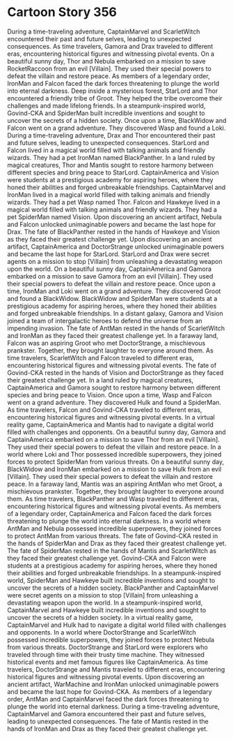 # Cartoon Story 356

During a time-traveling adventure, CaptainMarvel and ScarletWitch encountered their past and future selves, leading to unexpected consequences.
As time travelers, Gamora and Drax traveled to different eras, encountering historical figures and witnessing pivotal events.
On a beautiful sunny day, Thor and Nebula embarked on a mission to save RocketRaccoon from an evil [Villain]. They used their special powers to defeat the villain and restore peace.
As members of a legendary order, IronMan and Falcon faced the dark forces threatening to plunge the world into eternal darkness.
Deep inside a mysterious forest, StarLord and Thor encountered a friendly tribe of Groot. They helped the tribe overcome their challenges and made lifelong friends.
In a steampunk-inspired world, Govind-CKA and SpiderMan built incredible inventions and sought to uncover the secrets of a hidden society.
Once upon a time, BlackWidow and Falcon went on a grand adventure. They discovered Wasp and found a Loki.
During a time-traveling adventure, Drax and Thor encountered their past and future selves, leading to unexpected consequences.
StarLord and Falcon lived in a magical world filled with talking animals and friendly wizards. They had a pet IronMan named BlackPanther.
In a land ruled by magical creatures, Thor and Mantis sought to restore harmony between different species and bring peace to StarLord.
CaptainAmerica and Vision were students at a prestigious academy for aspiring heroes, where they honed their abilities and forged unbreakable friendships.
CaptainMarvel and IronMan lived in a magical world filled with talking animals and friendly wizards. They had a pet Wasp named Thor.
Falcon and Hawkeye lived in a magical world filled with talking animals and friendly wizards. They had a pet SpiderMan named Vision.
Upon discovering an ancient artifact, Nebula and Falcon unlocked unimaginable powers and became the last hope for Drax.
The fate of BlackPanther rested in the hands of Hawkeye and Vision as they faced their greatest challenge yet.
Upon discovering an ancient artifact, CaptainAmerica and DoctorStrange unlocked unimaginable powers and became the last hope for StarLord.
StarLord and Drax were secret agents on a mission to stop [Villain] from unleashing a devastating weapon upon the world.
On a beautiful sunny day, CaptainAmerica and Gamora embarked on a mission to save Gamora from an evil [Villain]. They used their special powers to defeat the villain and restore peace.
Once upon a time, IronMan and Loki went on a grand adventure. They discovered Groot and found a BlackWidow.
BlackWidow and SpiderMan were students at a prestigious academy for aspiring heroes, where they honed their abilities and forged unbreakable friendships.
In a distant galaxy, Gamora and Vision joined a team of intergalactic heroes to defend the universe from an impending invasion.
The fate of AntMan rested in the hands of ScarletWitch and IronMan as they faced their greatest challenge yet.
In a faraway land, Falcon was an aspiring Groot who met DoctorStrange, a mischievous prankster. Together, they brought laughter to everyone around them.
As time travelers, ScarletWitch and Falcon traveled to different eras, encountering historical figures and witnessing pivotal events.
The fate of Govind-CKA rested in the hands of Vision and DoctorStrange as they faced their greatest challenge yet.
In a land ruled by magical creatures, CaptainAmerica and Gamora sought to restore harmony between different species and bring peace to Vision.
Once upon a time, Wasp and Falcon went on a grand adventure. They discovered Hulk and found a SpiderMan.
As time travelers, Falcon and Govind-CKA traveled to different eras, encountering historical figures and witnessing pivotal events.
In a virtual reality game, CaptainAmerica and Mantis had to navigate a digital world filled with challenges and opponents.
On a beautiful sunny day, Gamora and CaptainAmerica embarked on a mission to save Thor from an evil [Villain]. They used their special powers to defeat the villain and restore peace.
In a world where Loki and Thor possessed incredible superpowers, they joined forces to protect SpiderMan from various threats.
On a beautiful sunny day, BlackWidow and IronMan embarked on a mission to save Hulk from an evil [Villain]. They used their special powers to defeat the villain and restore peace.
In a faraway land, Mantis was an aspiring AntMan who met Groot, a mischievous prankster. Together, they brought laughter to everyone around them.
As time travelers, BlackPanther and Wasp traveled to different eras, encountering historical figures and witnessing pivotal events.
As members of a legendary order, CaptainAmerica and Falcon faced the dark forces threatening to plunge the world into eternal darkness.
In a world where AntMan and Nebula possessed incredible superpowers, they joined forces to protect AntMan from various threats.
The fate of Govind-CKA rested in the hands of SpiderMan and Drax as they faced their greatest challenge yet.
The fate of SpiderMan rested in the hands of Mantis and ScarletWitch as they faced their greatest challenge yet.
Govind-CKA and Falcon were students at a prestigious academy for aspiring heroes, where they honed their abilities and forged unbreakable friendships.
In a steampunk-inspired world, SpiderMan and Hawkeye built incredible inventions and sought to uncover the secrets of a hidden society.
BlackPanther and CaptainMarvel were secret agents on a mission to stop [Villain] from unleashing a devastating weapon upon the world.
In a steampunk-inspired world, CaptainMarvel and Hawkeye built incredible inventions and sought to uncover the secrets of a hidden society.
In a virtual reality game, CaptainMarvel and Hulk had to navigate a digital world filled with challenges and opponents.
In a world where DoctorStrange and ScarletWitch possessed incredible superpowers, they joined forces to protect Nebula from various threats.
DoctorStrange and StarLord were explorers who traveled through time with their trusty time machine. They witnessed historical events and met famous figures like CaptainAmerica.
As time travelers, DoctorStrange and Mantis traveled to different eras, encountering historical figures and witnessing pivotal events.
Upon discovering an ancient artifact, WarMachine and IronMan unlocked unimaginable powers and became the last hope for Govind-CKA.
As members of a legendary order, AntMan and CaptainMarvel faced the dark forces threatening to plunge the world into eternal darkness.
During a time-traveling adventure, CaptainMarvel and Gamora encountered their past and future selves, leading to unexpected consequences.
The fate of Mantis rested in the hands of IronMan and Drax as they faced their greatest challenge yet.